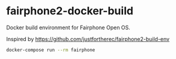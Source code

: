 # fairphone2-docker-build
Docker build environment for Fairphone Open OS.

Inspired by https://github.com/justfortherec/fairphone2-build-env

```bash
docker-compose run --rm fairphone
```
